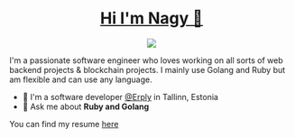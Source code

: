 
<h1 align="center"><a href="https://www.muhnagy.com">Hi I'm Nagy 👋</a></h1>

<p align="center">
    <a href="https://www.linkedin.com/in/muhnagy/"><img src="https://img.shields.io/badge/linkedin-%230177B5?style=flat&logo=linkedin&logoColor=white"/></a>
  </p>
  

I'm a passionate software engineer who loves working on all sorts of  web backend projects & blockchain projects.
I mainly use Golang and Ruby but am flexible and can use any language.

- 🔭 I'm a software developer [@Erply](https://www.erply.com/) in Tallinn, Estonia
- 💬 Ask me about **Ruby and Golang**

You can find my resume <a href="https://muhnagy.com/resume.pdf">here</a>
